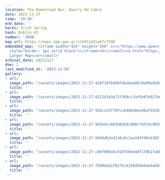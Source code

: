 ```yaml
---
location: The Homestead Bar, Quarry Rd Cabra
date: 2023-11-27
time: '19:30'
end_date: ''
hares: Irish Spring
hash: Dublin H3
number: '1608'
map_url: https://maps.app.goo.gl/z1X9CxUZia67cf598
embedded_map: '<iframe width="425" height="350" src="https://www.openstreetmap.org/export/embed.html?bbox=-6.292156577110291%2C53.36178926075285%2C-6.289259791374207%2C53.36337866209893&amp;layer=mapnik&amp;marker=53.36258396883675%2C-6.2907081842422485"
  style="border: 1px solid black"></iframe><br/><small><a href="https://www.openstreetmap.org/?mlat=53.36258&amp;mlon=-6.29071#map=19/53.36258/-6.29071">View
  Larger Map</a></small>'
ordinal_date: 20231127
dow: 1
last_modified_at: '2023-12-05'
gallery:
- url: 
  image_path: "/assets/images/2023-11-27-428f16fb498fdee6ee09c8a09eda9d15.jpeg"
  title: ''
- url: 
  image_path: "/assets/images/2023-11-27-811241d3e72f389cc3af0a97e917e6ed.jpeg"
  title: ''
- url: 
  image_path: "/assets/images/2023-11-27-92bcc53f707ccb40b48ee49af5d10271.jpeg"
  title: ''
- url: 
  image_path: "/assets/images/2023-11-27-943e4cc683602b4c998cf457ec9859fd.jpeg"
  title: ''
- url: 
  image_path: "/assets/images/2023-11-27-9dd4db2ed116c6c1aa194f40cb102f7a.jpeg"
  title: ''
- url: 
  image_path: "/assets/images/2023-11-27-c06f80934c918f30e44df178b17a6b53.jpeg"
  title: ''
- url: 
  image_path: "/assets/images/2023-11-27-f499beb1f0275c8158d5bb4de6a69c9a.jpeg"
  title: ''
---
```


